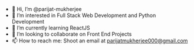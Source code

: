 - 👋 Hi, I’m @parijat-mukherjee
- 👀 I’m interested in Full Stack Web Development and Python Development
- 🌱 I’m currently learning ReactJS
- 💞️ I’m looking to collaborate on Front End Projects
- 📫 How to reach me: Shoot an email at parijatmukherjee000@gmail.com

<!---
parijat-mukherjee/parijat-mukherjee is a ✨ special ✨ repository because its `README.md` (this file) appears on your GitHub profile.
You can click the Preview link to take a look at your changes.
--->
